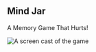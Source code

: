 ## Mind Jar ##
A Memory Game That Hurts!

![A screen cast of the game](https://ryancrawford.me/mind-jar-react-app-game.gif "Mind Jar")
